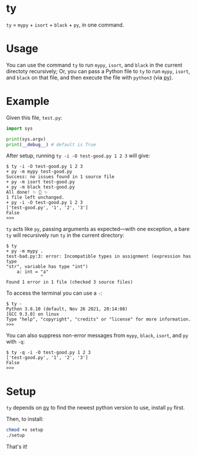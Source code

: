 # ty
`ty` = `mypy` + `isort` + `black` + `py`, in one command.

# Usage

You can use the command `ty` to run `mypy`, `isort`, and `black` in the current directoty recursively; Or, you can pass a Python file to `ty` to run `mypy`, `isort`, and `black` on that file, and then execute the file with `python3` (via [py](https://github.com/brettcannon/python-launcher)).

# Example

Given this file, `test.py`:

```py
import sys

print(sys.argv)
print(__debug__) # default is True
```

After setup, running `ty -i -O test-good.py 1 2 3` will give:

```
$ ty -i -O test-good.py 1 2 3
+ py -m mypy test-good.py
Success: no issues found in 1 source file
+ py -m isort test-good.py
+ py -m black test-good.py
All done! ✨ 🍰 ✨
1 file left unchanged.
+ py -i -O test-good.py 1 2 3
['test-good.py', '1', '2', '3']
False
>>>
```

`ty` acts like `py`, passing arguments as expected—with one exception, a bare `ty` will recursively run `ty` in the current directory:

```
$ ty
+ py -m mypy .
test-bad.py:3: error: Incompatible types in assignment (expression has type
"str", variable has type "int")
    a: int = "a"
             ^
Found 1 error in 1 file (checked 3 source files)
```

To access the terminal you can use a `-`:

```
$ ty -
Python 3.8.10 (default, Nov 26 2021, 20:14:08)
[GCC 9.3.0] on linux
Type "help", "copyright", "credits" or "license" for more information.
>>>
```

You can also suppress non-error messages from `mypy`, `black`, `isort`, and `py` with `-q`:

```
$ ty -q -i -O test-good.py 1 2 3
['test-good.py', '1', '2', '3']
False
>>>
```

# Setup

`ty` depends on [py](https://github.com/brettcannon/python-launcher) to find the newest python version to use, install `py` first.

Then, to install:

```bash
chmod +x setup
./setup
```

That's it!
